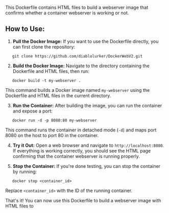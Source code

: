 This Dockerfile contains HTML files to build a webserver image that confirms whether a container webserver is working or not.

## How to Use:

1. **Pull the Docker Image:**
   If you want to use the Dockerfile directly, you can first clone the repository:
```
   git clone https://github.com/diablolurker/DockerWebV2.git
```
 

2. **Build the Docker Image:**
Navigate to the directory containing the Dockerfile and HTML files, then run:
```
   docker build -t my-webserver .
```

This command builds a Docker image named `my-webserver` using the Dockerfile and HTML files in the current directory.

3. **Run the Container:**
After building the image, you can run the container and expose a port:
```
   docker run -d -p 8080:80 my-webserver
```

This command runs the container in detached mode (`-d`) and maps port 8080 on the host to port 80 in the container.

4. **Try it Out:**
Open a web browser and navigate to `http://localhost:8080`. If everything is working correctly, you should see the HTML page confirming that the container webserver is running properly.

5. **Stop the Container:**
If you're done testing, you can stop the container by running:
```
   docker stop <container_id>
```

Replace `<container_id>` with the ID of the running container.

That's it! You can now use this Dockerfile to build a webserver image with HTML files to 
